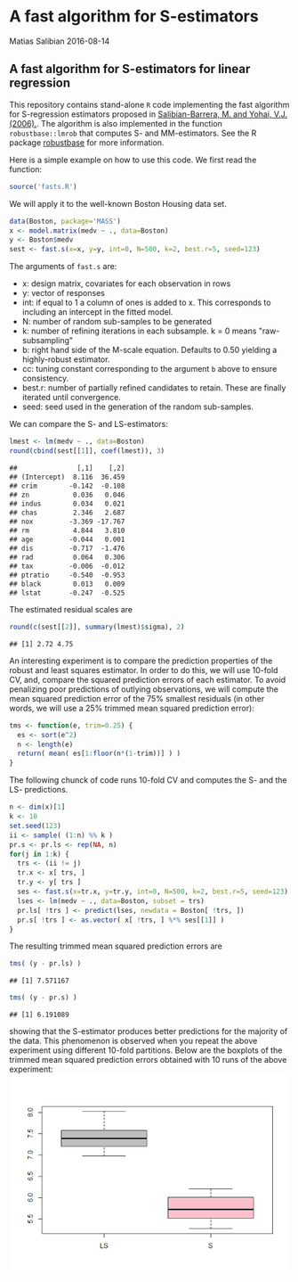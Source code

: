 A fast algorithm for S-estimators
================
Matias Salibian
2016-08-14

A fast algorithm for S-estimators for linear regression
-------------------------------------------------------

This repository contains stand-alone `R` code implementing the fast algorithm for S-regression estimators proposed in [Salibian-Barrera, M. and Yohai, V.J. (2006).](http://dx.doi.org/10.1198/106186006X113629). The algorithm is also implemented in the function `robustbase::lmrob` that computes S- and MM-estimators. See the R package [robustbase](http://cran.r-project.org/web/packages/robustbase/index.html) for more information.

Here is a simple example on how to use this code. We first read the function:

``` r
source('fasts.R')
```

We will apply it to the well-known Boston Housing data set.

``` r
data(Boston, package='MASS')
x <- model.matrix(medv ~ ., data=Boston)
y <- Boston$medv
sest <- fast.s(x=x, y=y, int=0, N=500, k=2, best.r=5, seed=123)
```

The arguments of `fast.s` are:

-   x: design matrix, covariates for each observation in rows
-   y: vector of responses
-   int: if equal to 1 a column of ones is added to x. This corresponds to including an intercept in the fitted model.
-   N: number of random sub-samples to be generated
-   k: number of refining iterations in each subsample. k = 0 means "raw-subsampling"
-   b: right hand side of the M-scale equation. Defaults to 0.50 yielding a highly-robust estimator.
-   cc: tuning constant corresponding to the argument `b` above to ensure consistency.
-   best.r: number of partially refined candidates to retain. These are finally iterated until convergence.
-   seed: seed used in the generation of the random sub-samples.

We can compare the S- and LS-estimators:

``` r
lmest <- lm(medv ~ ., data=Boston)
round(cbind(sest[[1]], coef(lmest)), 3)
```

    ##               [,1]    [,2]
    ## (Intercept)  8.116  36.459
    ## crim        -0.142  -0.108
    ## zn           0.036   0.046
    ## indus        0.034   0.021
    ## chas         2.346   2.687
    ## nox         -3.369 -17.767
    ## rm           4.844   3.810
    ## age         -0.044   0.001
    ## dis         -0.717  -1.476
    ## rad          0.064   0.306
    ## tax         -0.006  -0.012
    ## ptratio     -0.540  -0.953
    ## black        0.013   0.009
    ## lstat       -0.247  -0.525

The estimated residual scales are

``` r
round(c(sest[[2]], summary(lmest)$sigma), 2)
```

    ## [1] 2.72 4.75

An interesting experiment is to compare the prediction properties of the robust and least squares estimator. In order to do this, we will use 10-fold CV, and, compare the squared prediction errors of each estimator. To avoid penalizing poor predictions of outlying observations, we will compute the mean squared prediction error of the 75% smallest residuals (in other words, we will use a 25% trimmed mean squared prediction error):

``` r
tms <- function(e, trim=0.25) {
  es <- sort(e^2)
  n <- length(e)
  return( mean( es[1:floor(n*(1-trim))] ) )
}
```

The following chunck of code runs 10-fold CV and computes the S- and the LS- predictions.

``` r
n <- dim(x)[1]
k <- 10
set.seed(123)
ii <- sample( (1:n) %% k )
pr.s <- pr.ls <- rep(NA, n)
for(j in 1:k) {
  trs <- (ii != j)
  tr.x <- x[ trs, ]
  tr.y <- y[ trs ]
  ses <- fast.s(x=tr.x, y=tr.y, int=0, N=500, k=2, best.r=5, seed=123)
  lses <- lm(medv ~ ., data=Boston, subset = trs)
  pr.ls[ !trs ] <- predict(lses, newdata = Boston[ !trs, ])
  pr.s[ !trs ] <- as.vector( x[ !trs, ] %*% ses[[1]] )
}
```

The resulting trimmed mean squared prediction errors are

``` r
tms( (y - pr.ls) )
```

    ## [1] 7.571167

``` r
tms( (y - pr.s) )
```

    ## [1] 6.191089

showing that the S-estimator produces better predictions for the majority of the data. This phenomenon is observed when you repeat the above experiment using different 10-fold partitions. Below are the boxplots of the trimmed mean squared prediction errors obtained with 10 runs of the above experiment: ![](README_files/figure-markdown_github/CV2-1.png)
